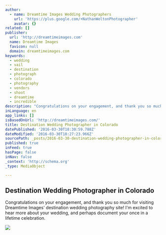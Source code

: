 ```yaml
---
author:
  - name: Dreamtime Images Wedding Photographers
    url: 'https://plus.google.com/+NathanWeltonPhotographer'
    avatar: {}
related: []
publisher:
  url: 'http://dreamtimeimages.com'
  name: Dreamtime Images
  favicon: null
  domain: dreamtimeimages.com
keywords:
  - wedding
  - vail
  - destination
  - photograph
  - colorado
  - photography
  - vendors
  - shoot
  - dreamtime
  - incredible
description: "Congratulations on your engagement, and thank you so much for visiting Dreamtime Images' destination wedding photography site! I'm excited to hear more about your wedding, and perhaps document your once in a lifetime celebration."
inLanguage: en
app_links: []
isBasedOnUrl: 'http://dreamtimeimages.com/'
title: Destination Wedding Photographer in Colorado
datePublished: '2016-03-30T18:30:59.788Z'
dateModified: '2016-03-30T18:27:23.966Z'
sourcePath: _posts/2016-03-30-destination-wedding-photographer-in-colorado.md
published: true
inFeed: true
hasPage: false
inNav: false
_context: 'http://schema.org'
_type: MediaObject

---
```

<article style=""><h1>Destination Wedding Photographer in Colorado</h1><p>Congratulations on your engagement, and thank you so much for visiting Dreamtime Images' destination wedding photography site! I'm excited to hear more about your wedding, and perhaps document your once in a lifetime celebration.</p><img src="http://dreamtimeimages.com/wp-content/uploads/2012/04/reflection-981x654.jpg" /></article>